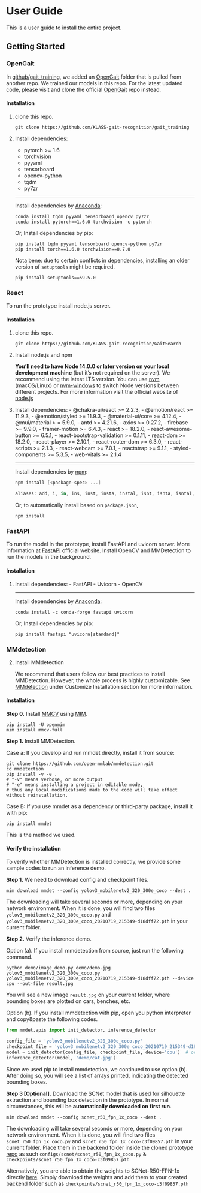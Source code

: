 # User Guide
This is a user guide to install the entire project.

## Getting Started

### OpenGait 

In [github/gait_training](https://github.com/KLASS-gait-recognition/gait_training), we added an [OpenGait](https://github.com/KLASS-gait-recognition/gait_training/tree/main/OpenGait-for-local) folder that is pulled from another repo. We trained our models in this repo. For the latest updated code, please visit and clone the official [OpenGait](https://github.com/ShiqiYu/OpenGait) repo instead.

#### Installation

1. clone this repo.
    ```
    git clone https://github.com/KLASS-gait-recognition/gait_training
    ```

2. Install dependencies:
    - pytorch >= 1.6
    - torchvision
    - pyyaml
    - tensorboard
    - opencv-python
    - tqdm
    - py7zr
    
    _______
    Install dependencies by [Anaconda](https://conda.io/projects/conda/en/latest/user-guide/install/index.html):
    ```
    conda install tqdm pyyaml tensorboard opencv py7zr
    conda install pytorch==1.6.0 torchvision -c pytorch
    ```    
    Or, Install dependencies by pip:
    
    ```
    pip install tqdm pyyaml tensorboard opencv-python py7zr
    pip install torch==1.6.0 torchvision==0.7.0
    ```

    Nota bene: due to certain conflicts in dependencies, installing an older version of `setuptools` might be required.

    ```
    pip install setuptools==59.5.0
    ```

### React
To run the prototype install node.js server.

#### Installation

1. clone this repo.
    ```
    git clone https://github.com/KLASS-gait-recognition/GaitSearch
    ```

2. Install node.js and npm

    **You’ll need to have Node 14.0.0 or later version on your local development machine** (but it’s not required on the server). We recommend using the latest LTS version. You can use [nvm](https://github.com/creationix/nvm#installation) (macOS/Linux) or [nvm-windows](https://github.com/coreybutler/nvm-windows#node-version-manager-nvm-for-windows) to switch Node versions between different projects. For more information visit the official website of [node.js](https://docs.npmjs.com/downloading-and-installing-node-js-and-npm)

3. Install dependencies:
       - @chakra-ui/react >= 2.2.3,
       - @emotion/react >= 11.9.3,
       - @emotion/styled >= 11.9.3,
       - @material-ui/core >= 4.12.4,
       - @mui/material > = 5.9.0,
       - antd >= 4.21.6,
       - axios >= 0.27.2,
       - firebase >= 9.9.0,
       - framer-motion >= 6.4.3,
       - react >= 18.2.0,
       - react-awesome-button >= 6.5.1,
       - react-bootstrap-validation >= 0.1.11,
       - react-dom >= 18.2.0,
       - react-player >= 2.10.1,
       - react-router-dom >= 6.3.0,
       - react-scripts >= 2.1.3,
       - react-webcam >= 7.0.1,
       - reactstrap >= 9.1.1,
       - styled-components >= 5.3.5,
       - web-vitals >= 2.1.4
    _______
    Install dependencies by [npm](https://docs.npmjs.com/cli/v8/commands/npm-install):
    
    ```powershell
    npm install [<package-spec> ...]

    aliases: add, i, in, ins, inst, insta, instal, isnt, isnta, isntal, isntall
    ```

    Or, to automatically install based on `package.json`,

    ```
    npm install
    ```

### FastAPI

To run the model in the prototype, install FastAPI and uvicorn server. More information at [FastAPI](https://fastapi.tiangolo.com/) official website. Install OpenCV and MMDetection to run the models in the background.

#### Installation

1. Install dependencies:
       - FastAPI
       - Uvicorn
       - OpenCV
    
    _______
    Install dependencies by [Anaconda](https://conda.io/projects/conda/en/latest/user-guide/install/index.html):
    ```
    conda install -c conda-forge fastapi uvicorn

    ```    
    Or, Install dependencies by pip:
    
    ```
    pip install fastapi "uvicorn[standard]"

    ```

### MMdetection

2. Install MMdetection

    We recommend that users follow our best practices to install MMDetection. However, the whole process is highly customizable. See [MMdetection](https://github.com/open-mmlab/mmdetection/blob/master/docs/en/get_started.md) under Customize Installation section for more information.

#### Installation

**Step 0.** Install [MMCV](https://github.com/open-mmlab/mmcv) using [MIM](https://github.com/open-mmlab/mim).

```shell
pip install -U openmim
mim install mmcv-full
```

**Step 1.** Install MMDetection.

Case a: If you develop and run mmdet directly, install it from source:

```shell
git clone https://github.com/open-mmlab/mmdetection.git
cd mmdetection
pip install -v -e .
# "-v" means verbose, or more output
# "-e" means installing a project in editable mode,
# thus any local modifications made to the code will take effect without reinstallation.
```

Case B: If you use mmdet as a dependency or third-party package, install it with pip:

```shell
pip install mmdet
```
This is the method we used.

#### Verify the installation

To verify whether MMDetection is installed correctly, we provide some sample codes to run an inference demo.

**Step 1.** We need to download config and checkpoint files.

```shell
mim download mmdet --config yolov3_mobilenetv2_320_300e_coco --dest .
```

The downloading will take several seconds or more, depending on your network environment. When it is done, you will find two files `yolov3_mobilenetv2_320_300e_coco.py` and `yolov3_mobilenetv2_320_300e_coco_20210719_215349-d18dff72.pth` in your current folder.

**Step 2.** Verify the inference demo.

Option (a). If you install mmdetection from source, just run the following command.

```shell
python demo/image_demo.py demo/demo.jpg yolov3_mobilenetv2_320_300e_coco.py yolov3_mobilenetv2_320_300e_coco_20210719_215349-d18dff72.pth --device cpu --out-file result.jpg
```

You will see a new image `result.jpg` on your current folder, where bounding boxes are plotted on cars, benches, etc.

Option (b). If you install mmdetection with pip, open you python interpreter and copy&paste the following codes.

```python
from mmdet.apis import init_detector, inference_detector

config_file = 'yolov3_mobilenetv2_320_300e_coco.py'
checkpoint_file = 'yolov3_mobilenetv2_320_300e_coco_20210719_215349-d18dff72.pth'
model = init_detector(config_file, checkpoint_file, device='cpu')  # or device='cuda:0'
inference_detector(model, 'demo/cat.jpg')
```

Since we used pip to install mmdetection, we continued to use option (b). After doing so, you will see a list of arrays printed, indicating the detected bounding boxes.



**Step 3 [Optional].** Download the SCNet model that is used for silhouette extraction and bounding box detection in the prototype. In normal circumstances, this will be **automatically downloaded on first run**.

```shell
mim download mmdet --config scnet_r50_fpn_1x_coco --dest .
```
The downloading will take several seconds or more, depending on your network environment. When it is done, you will find two files `scnet_r50_fpn_1x_coco.py` and `scnet_r50_fpn_1x_coco-c3f09857.pth` in your current folder. Place them in the backend folder inside the cloned prototype [repo](#react) as such `configs/scnet/scnet_r50_fpn_1x_coco.py` & `checkpoints/scnet_r50_fpn_1x_coco-c3f09857.pth`

Alternatively, you are able to obtain the weights to SCNet-R50-FPN-1x directly [here](https://github.com/open-mmlab/mmdetection/tree/master/configs/scnet). Simply download the weights and add them to your created backend folder such as `checkpoints/scnet_r50_fpn_1x_coco-c3f09857.pth`  